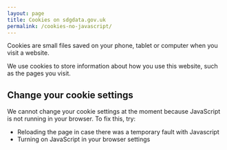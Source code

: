 ```yaml
---
layout: page
title: Cookies on sdgdata.gov.uk
permalink: /cookies-no-javascript/
---
```


<script>
var currentHref = window.location.href;
var newHref = currentHref.replace('cookies-no-javascript', 'cookies');
window.location.replace(newHref);
</script>

Cookies are small files saved on your phone, tablet or computer when you visit a website.

We use cookies to store information about how you use this website, such as the pages you visit.

## Change your cookie settings

We cannot change your cookie settings at the moment because JavaScript is not running in your browser. To fix this, try:

* Reloading the page in case there was a temporary fault with Javascript
* Turning on JavaScript in your browser settings
